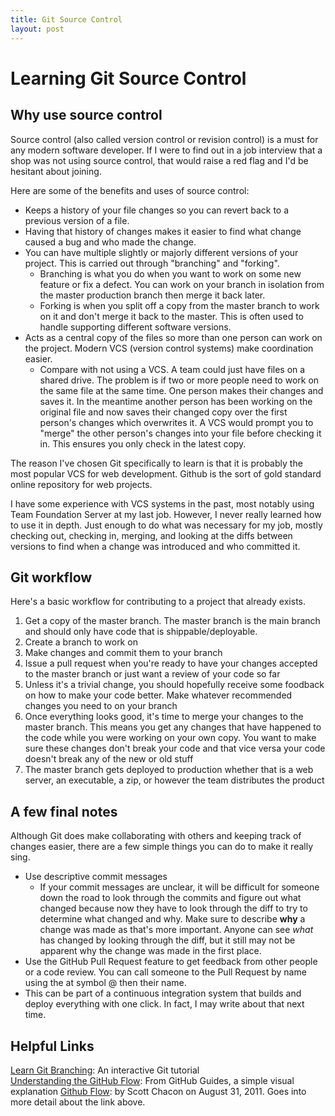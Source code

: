 ```yaml
---
title: Git Source Control
layout: post
---
```


# Learning Git Source Control #

## Why use source control ##

Source control (also called version control or revision control) is a must for any modern software developer. If I were to find out in a job interview that a shop was not using source control, that would raise a red flag and I'd be hesitant about joining.

Here are some of the benefits and uses of source control:

-	Keeps a history of your file changes so you can revert back to a previous version of a file.
-	Having that history of changes makes it easier to find what change caused a bug and who made the change.
-	You can have multiple slightly or majorly different versions of your project. This is carried out through "branching" and "forking".
	-	Branching is what you do when you want to work on some new feature or fix a defect. You can work on your branch in isolation from the master production branch then merge it back later.
	- Forking is when you split off a copy from the master branch to work on it and don't merge it back to the master. This is often used to handle supporting different software versions.
-	Acts as a central copy of the files so more than one person can work on the project. Modern VCS (version control systems) make coordination easier.
	-	Compare with not using a VCS. A team could just have files on a shared drive. The problem is if two or more people need to work on the same file at the same time. One person makes their changes and saves it. In the meantime another person has been working on the original file and now saves their changed copy over the first person's changes which overwrites it. A VCS would prompt you to "merge" the other person's changes into your file before checking it in. This ensures you only check in the latest copy.

The reason I've chosen Git specifically to learn is that it is probably the most popular VCS for web development. Github is the sort of gold standard online repository for web projects.

I have some experience with VCS systems in the past, most notably using Team Foundation Server at my last job. However, I never really learned how to use it in depth. Just enough to do what was necessary for my job, mostly checking out, checking in, merging, and looking at the diffs between versions to find when a change was introduced and who committed it.

## Git workflow ##

Here's a basic workflow for contributing to a project that already exists.

1.	Get a copy of the master branch. The master branch is the main branch and should only have code that is shippable/deployable.
2.	Create a branch to work on
3.	Make changes and commit them to your branch
4.	Issue a pull request when you're ready to have your changes accepted to the master branch or just want a review of your code so far
5.	Unless it's a trivial change, you should hopefully receive some foodback on how to make your code better. Make whatever recommended changes you need to on your branch
6. Once everything looks good, it's time to merge your changes to the master branch. This means you get any changes that have happened to the code while you were working on your own copy. You want to make sure these changes don't break your code and that vice versa your code doesn't break any of the new or old stuff
7. The master branch gets deployed to production whether that is a web server, an executable, a zip, or however the team distributes the product

## A few final notes ##

Although Git does make collaborating with others and keeping track of changes easier, there are a few simple things you can do to make it really sing.

-	Use descriptive commit messages
	-	If your commit messages are unclear, it will be difficult for someone down the road to look through the commits and figure out what changed because now they have to look through the diff to try to determine what changed and why. Make sure to describe **why** a change was made as that's more important. Anyone can see *what* has changed by looking through the diff, but it still may not be apparent why the change was made in the first place.
-	Use the GitHub Pull Request feature to get feedback from other people or a code review. You can call someone to the Pull Request by name using the at symbol @ then their name.
-	This can be part of a continuous integration system that builds and deploy everything with one click. In fact, I may write about that next time.

## Helpful Links ##

[Learn Git Branching](http://pcottle.github.io/learnGitBranching/): An interactive Git tutorial  
[Understanding the GitHub Flow](https://guides.github.com/introduction/flow/): From GitHub Guides, a simple visual explanation
[Github Flow](http://scottchacon.com/2011/08/31/github-flow.html): by Scott Chacon on August 31, 2011. Goes into more detail about the link above.